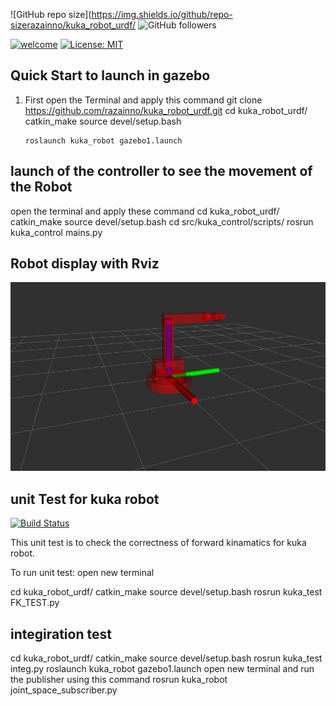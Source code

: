 
![GitHub repo size](https://img.shields.io/github/repo-sizerazainno/kuka_robot_urdf/ ![GitHub followers](https://img.shields.io/github/razainno?tab=followers)

[![welcome](https://img.shields.io/badge/contributions-welcome-brightgreen.svg?style=flat)](https://travis-ci.org/github.com/razainno/kuka_robot_urdf)   [![License: MIT](https://img.shields.io/badge/License-MIT-green.svg)](https://opensource.org/licenses/MIT)
## Quick Start to launch in gazebo 
1)  First open the Terminal and apply this command
        git clone https://github.com/razainno/kuka_robot_urdf.git
        cd kuka_robot_urdf/
        catkin_make
        source devel/setup.bash 

        roslaunch kuka_robot gazebo1.launch 

## launch of the controller to see the movement of the Robot
   open the terminal and apply these command 
        cd kuka_robot_urdf/
        catkin_make
        source devel/setup.bash
        cd src/kuka_control/scripts/
        rosrun kuka_control mains.py



## Robot display with Rviz 
![](kuka_robot.png)






## unit Test for kuka robot
[![Build Status](https://travis-ci.org/razainno/kuka_robot_urdf.svg?branch=Travis_Cl)](https://travis-ci.org/razainno/kuka_robot_urdf)

This unit test is to  check the correctness of forward kinamatics  for kuka robot.

To run unit test:
open new terminal 

cd kuka_robot_urdf/
        catkin_make
        source devel/setup.bash
        rosrun kuka_test FK_TEST.py

## integiration test
cd kuka_robot_urdf/
        catkin_make
        source devel/setup.bash
        rosrun kuka_test integ.py
        roslaunch kuka_robot gazebo1.launch
open new terminal and run the publisher using this command
        rosrun kuka_robot joint_space_subscriber.py














